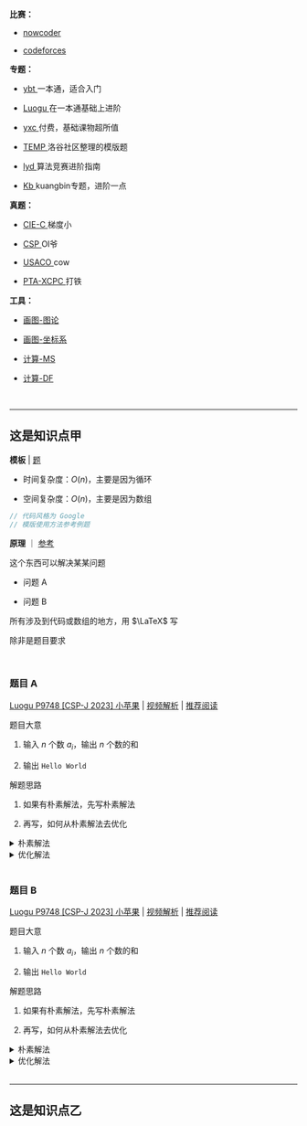 **比赛：**

* <a href="https://ac.nowcoder.com/acm/contest/vip-index" target="_blank"> nowcoder </a>

* <a href="https://codeforces.com/contests" target="_blank"> codeforces </a>


**专题：**

* <a href="http://ybt.ssoier.cn:8088/index.php" target="_blank"> ybt </a> 一本通，适合入门

* <a href="https://www.luogu.com.cn/training/list" target="_blank"> Luogu </a> 在一本通基础上进阶

* <a href="https://www.acwing.com/user/myspace/activity/126160/" target="_blank"> yxc </a> 付费，基础课物超所值

* <a href="https://www.luogu.com/paste/b7vhgqco" target="_blank"> TEMP </a> 洛谷社区整理的模版题

* <a href="https://www.acwing.com/activity/content/6/" target="_blank"> lyd </a> 算法竞赛进阶指南

* <a href="https://www.acwing.com/activity/content/90/" target="_blank"> Kb </a> kuangbin专题，进阶一点

**真题：**

* <a href="http://noi.openjudge.cn/" target="_blank"> CIE-C </a> 梯度小

* <a href="https://www.luogu.com.cn/problem/list?type=B%7CP&tag=343%7C37&page=1" target="_blank"> CSP </a> OI爷

* <a href="https://www.acwing.com/activity/content/89/" target="_blank"> USACO </a> cow

* <a href="https://pintia.cn/market" target="_blank"> PTA-XCPC </a> 打铁

**工具：**

* <a href="https://csacademy.com/app/graph_editor/" target="_blank"> 画图-图论</a>

* <a href="https://www.desmos.com/calculator?lang=zh-CN" target="_blank"> 画图-坐标系 </a>

* <a href="https://mathsolver.microsoft.com/zh" target="_blank"> 计算-MS </a>

* <a href="https://mathdf.com/cn/" target="_blank"> 计算-DF </a>


<br>

---

## 这是知识点甲

**模板** | [题]()

* 时间复杂度：$O(n)$，主要是因为循环

* 空间复杂度：$O(n)$，主要是因为数组

```cpp
// 代码风格为 Google
// 模版使用方法参考例题
```

**原理** ｜ [参考]()

这个东西可以解决某某问题

* 问题 A

* 问题 B

所有涉及到代码或数组的地方，用 $\LaTeX$ 写

除非是题目要求

<br>

### 题目 A

<a href="https://www.luogu.com.cn/problem/P9748" target="_blank">Luogu P9748 [CSP-J 2023] 小苹果</a> | <a href="" target="_blank">视频解析</a> | <a href="" target="_blank">推荐阅读</a>

题目大意

1. 输入 $n$ 个数 $a_i$，输出 $n$ 个数的和

2. 输出 `Hello World`

解题思路

1. 如果有朴素解法，先写朴素解法

2. 再写，如何从朴素解法去优化

<details><summary>朴素解法</summary>

```cpp
#include <iostream>

const int N = 2e5 + 10;

int main() {
  std::cout << "Hello World";
  return 0;
}
```

</details>

<details><summary>优化解法</summary>

```cpp
#include <iostream>

const int N = 2e5 + 10;

int main() {
  std::cout << "Hello World";
  return 0;
}
```
</details>


<br>


### 题目 B

<a href="https://www.luogu.com.cn/problem/P9748" target="_blank">Luogu P9748 [CSP-J 2023] 小苹果</a> | <a href="" target="_blank">视频解析</a> | <a href="" target="_blank">推荐阅读</a>

题目大意

1. 输入 $n$ 个数 $a_i$，输出 $n$ 个数的和

2. 输出 `Hello World`

解题思路

1. 如果有朴素解法，先写朴素解法

2. 再写，如何从朴素解法去优化

<details><summary>朴素解法</summary>

```cpp
#include <iostream>

const int N = 2e5 + 10;

int main() {
  std::cout << "Hello World";
  return 0;
}
```

</details>

<details><summary>优化解法</summary>

```cpp
#include <iostream>

const int N = 2e5 + 10;

int main() {
  std::cout << "Hello World";
  return 0;
}
```
</details>


<br>

---


## 这是知识点乙